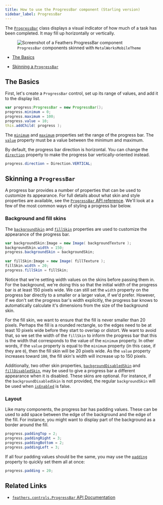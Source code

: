 ```yaml
---
title: How to use the ProgressBar component (Starling version)
sidebar_label: ProgressBar
---
```


The [`ProgressBar`](/api-reference/feathers/controls/ProgressBar.html) class displays a visual indicator of how much of a task has been completed. It may fill up horizontally or vertically.

<figure>
<img src="/learn/as3-starling/images/progress-bar.png" srcset="/learn/as3-starling/images/progress-bar@2x.png 2x" alt="Screenshot of a Feathers ProgressBar component" />
<figcaption><code>ProgressBar</code> components skinned with <code>MetalWorksMobileTheme</code></figcaption>
</figure>

- [The Basics](#the-basics)

- [Skinning a `ProgressBar`](#skinning-a-progressbar)

## The Basics

First, let's create a `ProgressBar` control, set up its range of values, and add it to the display list.

```actionscript
var progress:ProgressBar = new ProgressBar();
progress.minimum = 0;
progress.maximum = 100;
progress.value = 10;
this.addChild( progress );
```

The [`minimum`](/api-reference/feathers/controls/ProgressBar.html#minimum) and [`maximum`](/api-reference/feathers/controls/ProgressBar.html#maximum) properties set the range of the progress bar. The [`value`](/api-reference/feathers/controls/ProgressBar.html#value) property must be a value between the minimum and maximum.

By default, the progress bar direction is horizontal. You can change the [`direction`](/api-reference/feathers/controls/ProgressBar.html#direction) property to make the progress bar vertically-oriented instead.

```actionscript
progress.direction = Direction.VERTICAL;
```

## Skinning a `ProgressBar`

A progress bar provides a number of properties that can be used to customize its appearance. For full details about what skin and style properties are available, see the [`ProgressBar` API reference](/api-reference/feathers/controls/ProgressBar.html). We'll look at a few of the most common ways of styling a progress bar below.

### Background and fill skins

The [`backgroundSkin`](/api-reference/feathers/controls/ProgressBar.html#backgroundSkin) and [`fillSkin`](/api-reference/feathers/controls/ProgressBar.html#fillSkin) properties are used to customize the appearance of the progress bar.

```actionscript
var backgroundSkin:Image = new Image( backgroundTexture );
backgroundSkin.width = 150;
progress.backgroundSkin = backgroundSkin;
 
var fillSkin:Image = new Image( fillTexture );
fillSkin.width = 20;
progress.fillSkin = fillSkin;
```

Notice that we're setting width values on the skins before passing them in. For the background, we're doing this so that the initial width of the progress bar is at least 150 pixels wide. We can still set the `width` property on the progress bar directly to a smaller or a larger value, if we'd prefer. However, if we don't set the progress bar's width explicitly, the progress bar knows to automatically calculate it's dimensions from the size of the background skin.

For the fill skin, we want to ensure that the fill is never smaller than 20 pixels. Perhaps the fill is a rounded rectangle, so the edges need to be at least 10 pixels wide before they start to overlap or distort. We want to avoid that, so we set the width of the `fillSkin` to inform the progress bar that this is the width that corresponds to the value of the `minimum` property. In other words, if the `value` property is equal to the `minimum` property (in this case, if they are `0`), then the fill skin will be 20 pixels wide. As the `value` property increases toward `100`, the fill skin's width will increase up to 150 pixels.

Additionally, two other skin properties, [`backgroundDisabledSkin`](/api-reference/feathers/controls/ProgressBar.html#backgroundDisabledSkin) and [`fillDisabledSkin`](/api-reference/feathers/controls/ProgressBar.html#fillDisabledSkin), may be used to give a progress bar a different appearance when it is disabled. These skins are optional. For instance, if the `backgroundDisabledSkin` is not provided, the regular `backgroundSkin` will be used when [`isEnabled`](/api-reference/feathers/core/FeathersControl.html#isEnabled) is false.

### Layout

Like many components, the progress bar has padding values. These can be used to add space between the edge of the background and the edge of the fill. For instance, you might want to display part of the background as a border around the fill.

```actionscript
progress.paddingTop = 2;
progress.paddingRight = 3;
progress.paddingBottom = 2;
progress.paddingLeft = 3;
```

If all four padding values should be the same, you may use the [`padding`](/api-reference/feathers/controls/ProgressBar.html#padding) property to quickly set them all at once:

```actionscript
progress.padding = 20;
```

## Related Links

- [`feathers.controls.ProgressBar` API Documentation](/api-reference/feathers/controls/ProgressBar.html)
